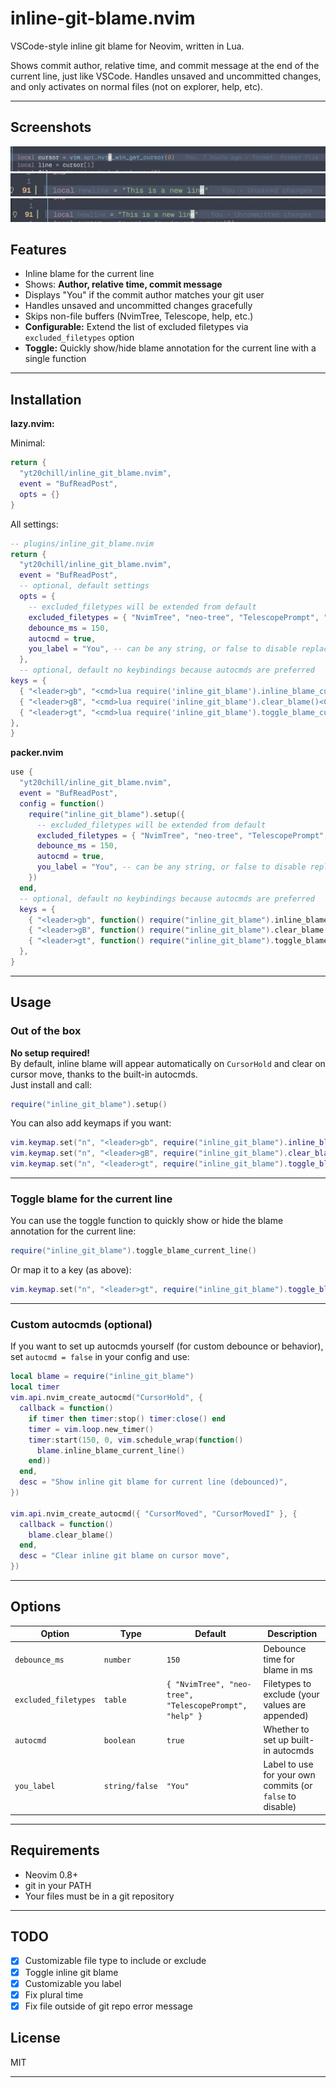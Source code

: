 # inline-git-blame.nvim

VSCode-style inline git blame for Neovim, written in Lua.

Shows commit author, relative time, and commit message at the end of the current line, just like VSCode.
Handles unsaved and uncommitted changes, and only activates on normal files (not on explorer, help, etc).

---

## Screenshots

![Inline blame example](assets/commited.png)
![Unsaved change](assets/unsaved.png)
![Uncommited change](assets/uncommited.png)

## Features

- Inline blame for the current line
- Shows: **Author, relative time, commit message**
- Displays "You" if the commit author matches your git user
- Handles unsaved and uncommitted changes gracefully
- Skips non-file buffers (NvimTree, Telescope, help, etc.)
- **Configurable:** Extend the list of excluded filetypes via `excluded_filetypes` option
- **Toggle:** Quickly show/hide blame annotation for the current line with a single function

---

## Installation

**lazy.nvim:**

Minimal:

```lua
return {
  "yt20chill/inline_git_blame.nvim",
  event = "BufReadPost",
  opts = {}
}
```

All settings:

```lua
-- plugins/inline_git_blame.nvim
return {
  "yt20chill/inline_git_blame.nvim",
  event = "BufReadPost",
  -- optional, default settings
  opts = {
    -- excluded_filetypes will be extended from default
    excluded_filetypes = { "NvimTree", "neo-tree", "TelescopePrompt", "help" },
    debounce_ms = 150,
    autocmd = true,
    you_label = "You", -- can be any string, or false to disable replacement
  },
  -- optional, default no keybindings because autocmds are preferred
keys = {
  { "<leader>gb", "<cmd>lua require('inline_git_blame').inline_blame_current_line()<CR>", desc = "Show inline git blame" },
  { "<leader>gB", "<cmd>lua require('inline_git_blame').clear_blame()<CR>", desc = "Clear inline git blame" },
  { "<leader>gt", "<cmd>lua require('inline_git_blame').toggle_blame_current_line()<CR>", desc = "Toggle inline git blame" },
},
}
```

**packer.nvim**

```lua
use {
  "yt20chill/inline_git_blame.nvim",
  event = "BufReadPost",
  config = function()
    require("inline_git_blame").setup({
      -- excluded_filetypes will be extended from default
      excluded_filetypes = { "NvimTree", "neo-tree", "TelescopePrompt", "help" },
      debounce_ms = 150,
      autocmd = true,
      you_label = "You", -- can be any string, or false to disable replacement
    })
  end,
  -- optional, default no keybindings because autocmds are preferred
  keys = {
    { "<leader>gb", function() require("inline_git_blame").inline_blame_current_line() end, desc = "Show inline git blame" },
    { "<leader>gB", function() require("inline_git_blame").clear_blame() end, desc = "Clear inline git blame" },
    { "<leader>gt", function() require("inline_git_blame").toggle_blame_current_line() end, desc = "Toggle inline git blame" },
  },
}
```

---

## Usage

### Out of the box

**No setup required!**  
By default, inline blame will appear automatically on `CursorHold` and clear on cursor move, thanks to the built-in autocmds.  
Just install and call:

```lua
require("inline_git_blame").setup()
```

You can also add keymaps if you want:

```lua
vim.keymap.set("n", "<leader>gb", require("inline_git_blame").inline_blame_current_line)
vim.keymap.set("n", "<leader>gB", require("inline_git_blame").clear_blame)
vim.keymap.set("n", "<leader>gt", require("inline_git_blame").toggle_blame_current_line)
```

---

### Toggle blame for the current line

You can use the toggle function to quickly show or hide the blame annotation for the current line:

```lua
require("inline_git_blame").toggle_blame_current_line()
```

Or map it to a key (as above):

```lua
vim.keymap.set("n", "<leader>gt", require("inline_git_blame").toggle_blame_current_line)
```

---

### Custom autocmds (optional)

If you want to set up autocmds yourself (for custom debounce or behavior), set `autocmd = false` in your config and use:

```lua
local blame = require("inline_git_blame")
local timer
vim.api.nvim_create_autocmd("CursorHold", {
  callback = function()
    if timer then timer:stop() timer:close() end
    timer = vim.loop.new_timer()
    timer:start(150, 0, vim.schedule_wrap(function()
      blame.inline_blame_current_line()
    end))
  end,
  desc = "Show inline git blame for current line (debounced)",
})

vim.api.nvim_create_autocmd({ "CursorMoved", "CursorMovedI" }, {
  callback = function()
    blame.clear_blame()
  end,
  desc = "Clear inline git blame on cursor move",
})
```

---

## Options

| Option               | Type           | Default                                                 | Description                                               |
| -------------------- | -------------- | ------------------------------------------------------- | --------------------------------------------------------- |
| `debounce_ms`        | `number`       | `150`                                                   | Debounce time for blame in ms                             |
| `excluded_filetypes` | `table`        | `{ "NvimTree", "neo-tree", "TelescopePrompt", "help" }` | Filetypes to exclude (your values are appended)           |
| `autocmd`            | `boolean`      | `true`                                                  | Whether to set up built-in autocmds                       |
| `you_label`          | `string/false` | `"You"`                                                 | Label to use for your own commits (or `false` to disable) |

---

## Requirements

- Neovim 0.8+
- git in your PATH
- Your files must be in a git repository

---

## TODO

- [x] Customizable file type to include or exclude
- [x] Toggle inline git blame
- [x] Customizable you label
- [x] Fix plural time
- [x] Fix file outside of git repo error message

## License

MIT

---
